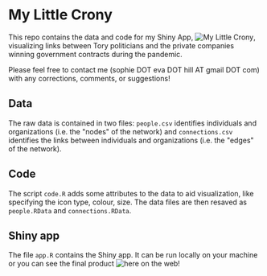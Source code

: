 # My Little Crony

This repo contains the data and code for my Shiny App, ![My Little Crony](https://sophieehill.shinyapps.io/my-little-crony/), visualizing links between Tory politicians and the private companies winning government contracts during the pandemic.

Please feel free to contact me (sophie DOT eva DOT hill AT gmail DOT com) with any corrections, comments, or suggestions!

## Data
The raw data is contained in two files: `people.csv` identifies individuals and organizations (i.e. the "nodes" of the network) and `connections.csv` identifies the links between individuals and organizations (i.e. the "edges" of the network).

## Code
The script `code.R` adds some attributes to the data to aid visualization, like specifying the icon type, colour, size. The data files are then resaved as `people.RData` and `connections.RData`.

## Shiny app
The file `app.R` contains the Shiny app. It can be run locally on your machine or you can see the final product ![here on the web](https://sophieehill.shinyapps.io/my-little-crony/)!
